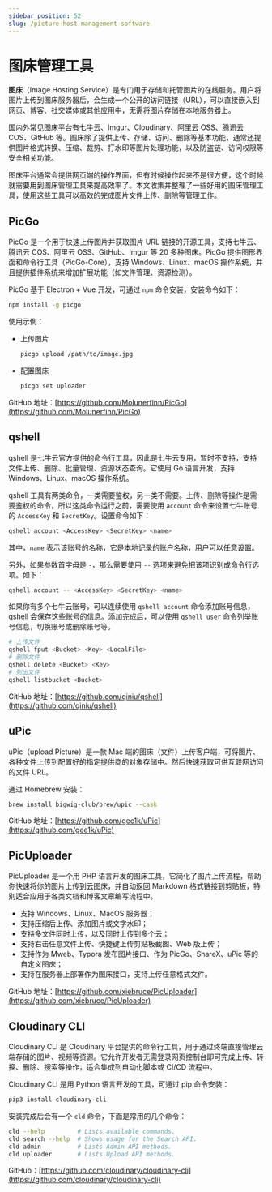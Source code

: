 ```yaml
---
sidebar_position: 52
slug: /picture-host-management-software
---
```


# 图床管理工具

**图床**（Image Hosting Service）是专门用于存储和托管图片的在线服务。用户将图片上传到图床服务器后，会生成一个公开的访问链接（URL），可以直接嵌入到网页、博客、社交媒体或其他应用中，无需将图片存储在本地服务器上。

国内外常见图床平台有七牛云、Imgur、Cloudinary、阿里云 OSS、腾讯云 COS、GitHub 等。图床除了提供上传、存储、访问、删除等基本功能，通常还提供图片格式转换、压缩、裁剪、打水印等图片处理功能，以及防盗链、访问权限等安全相关功能。

图床平台通常会提供网页端的操作界面，但有时候操作起来不是很方便，这个时候就需要用到图床管理工具来提高效率了。本文收集并整理了一些好用的图床管理工具，使用这些工具可以高效的完成图片文件上传、删除等管理工作。



## PicGo

PicGo 是一个用于快速上传图片并获取图片 URL 链接的开源工具，支持七牛云、腾讯云 COS、阿里云 OSS、GitHub、Imgur 等 20 多种图床。PicGo 提供图形界面和命令行工具（PicGo-Core），支持 Windows、Linux、macOS 操作系统，并且提供插件系统来增加扩展功能（如文件管理、资源检测）。

PicGo 基于 Electron + Vue 开发，可通过 `npm` 命令安装，安装命令如下：

```bash
npm install -g picgo
```

使用示例：

- 上传图片

  ```bash
  picgo upload /path/to/image.jpg
  ```

- 配置图床

  ```bash
  picgo set uploader
  ```

GitHub 地址：[https://github.com/Molunerfinn/PicGo](https://github.com/Molunerfinn/PicGo)



## qshell

qshell 是七牛云官方提供的命令行工具，因此是七牛云专用，暂时不支持，支持文件上传、删除、批量管理、资源状态查询。它使用 Go 语言开发，支持 Windows、Linux、macOS 操作系统。 

qshell 工具有两类命令，一类需要鉴权，另一类不需要。上传、删除等操作是需要鉴权的命令，所以这类命令运行之前，需要使用 `account` 命令来设置七牛账号的 `AccessKey` 和 `SecretKey`。设置命令如下：

```bash
qshell account <AccessKey> <SecretKey> <name>
```

其中，`name` 表示该账号的名称，它是本地记录的账户名称，用户可以任意设置。

另外，如果参数首字母是 `-`，那么需要使用 `--` 选项来避免把该项识别成命令行选项。如下：

```bash
qshell account -- <AccessKey> <SecretKey> <name>
```

如果你有多个七牛云账号，可以连续使用 `qshell account` 命令添加账号信息，qshell 会保存这些账号的信息。添加完成后，可以使用 `qshell user` 命令列举账号信息，切换账号或删除账号等。

```bash
# 上传文件
qshell fput <Bucket> <Key> <LocalFile>
# 删除文件
qshell delete <Bucket> <Key>
# 列出文件
qshell listbucket <Bucket>
```

GitHub 地址：[https://github.com/qiniu/qshell](https://github.com/qiniu/qshell)



## uPic

uPic（upload Picture）是一款 Mac 端的图床（文件）上传客户端，可将图片、各种文件上传到配置好的指定提供商的对象存储中。然后快速获取可供互联网访问的文件 URL。

通过 Homebrew 安装：

```bash
brew install bigwig-club/brew/upic --cask
```

GitHub 地址：[https://github.com/gee1k/uPic](https://github.com/gee1k/uPic)



## PicUploader

PicUploader 是一个用 PHP 语言开发的图床工具，它简化了图片上传流程，帮助你快速将你的图片上传到云图床，并自动返回 Markdown 格式链接到剪贴板，特别适合应用于各类文档和博客文章编写流程中。

- 支持 Windows、Linux、MacOS 服务器；
- 支持压缩后上传、添加图片或文字水印；
- 支持多文件同时上传，以及同时上传到多个云；
- 支持右击任意文件上传、快捷键上传剪贴板截图、Web 版上传；
- 支持作为 Mweb、Typora 发布图片接口、作为 PicGo、ShareX、uPic 等的自定义图床；
- 支持在服务器上部署作为图床接口，支持上传任意格式文件。

GitHub 地址：[https://github.com/xiebruce/PicUploader](https://github.com/xiebruce/PicUploader)



## Cloudinary CLI

Cloudinary CLI 是 Cloudinary 平台提供的命令行工具，用于通过终端直接管理云端存储的图片、视频等资源。它允许开发者无需登录网页控制台即可完成上传、转换、删除、搜索等操作，适合集成到自动化脚本或 CI/CD 流程中。

Cloudinary CLI 是用 Python 语言开发的工具，可通过 pip 命令安装：

```bash
pip3 install cloudinary-cli
```

安装完成后会有一个 `cld` 命令，下面是常用的几个命令：

```bash
cld --help         # Lists available commands.
cld search --help  # Shows usage for the Search API.
cld admin          # Lists Admin API methods.
cld uploader       # Lists Upload API methods.
```

GitHub：[https://github.com/cloudinary/cloudinary-cli](https://github.com/cloudinary/cloudinary-cli)

